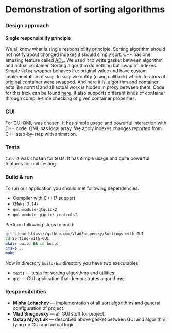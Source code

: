 # Demonstration of sorting algorithms

### Design approach

#### Single responsibility principle

We all know what is single responsibility principle. Sorting algorithm should not notify about changed indexes it should simply sort. C++ has one amazing feature called [ADL](https://en.cppreference.com/w/cpp/language/adl). We used it to write gasket between algorithm and actual container. Sorting algorithm do nothing but swap of indexes. Simple `Value` wrapper behaves like original value and have custom implementation of `swap`. In `swap` we notify (using callback) which iterators of original container were swapped. And here it is: algorithm and container acts like normal and all actual work is hidden in proxy between them. Code for this trick can be found [here](./lib/Utils/Range.hpp). It also supports different kinds of container through compile-time checking of given container properties.

### GUI

For GUI QML was chosen. It has simple usage and powerful interaction with C++ code. QML has local array. We apply indexes changes reported from C++ step-by-step with animation.

### Tests

`Catch2` was chosen for tests. It has simple usage and quite powerful features for unit-testing.

### Build & run

To run our application you should met following dependencies:
* Compiler with C++17 support
* `CMake 3.14+`
* `qml-module-qtquick2`
* `qml-module-qtquick-controls2`

Perform following steps to build:
```bash
git clone https://github.com/VladSnegovsky/Sortings-with-GUI
cd Sorting-with-GUI
mkdir build && cd build
cmake ..
make
```

Now in directory `build/bin`directory you have two executables:
* `tests` — tests for sorting algorithms and utilities;
* `gui` — GUI application that demonstrates algorithms;

### Responsibilities
* **Misha Lohachov** — implementation of all sort algorithms and general configuration of project.
* **Vlad Snegovsky** — all GUI stuff for project.
* **Ostap Mykytiuk** — described above gasket between GUI and algorithm; tying up GUI and actual logic.
